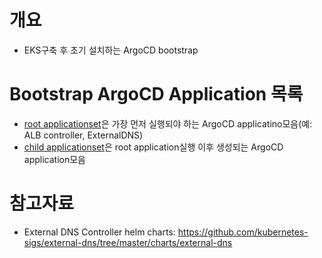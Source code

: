 # 개요
* EKS구축 후 초기 설치하는 ArgoCD bootstrap

# Bootstrap ArgoCD Application 목록
* [root applicationset](./root-applicationset.yaml)은 가장 먼저 실행되야 하는 ArgoCD applicatino모음(예: ALB controller, ExternalDNS)
* [child applicationset](./child-applicationset.yaml)은 root application실행 이후 생성되는 ArgoCD application모음

# 참고자료
* External DNS Controller helm charts: https://github.com/kubernetes-sigs/external-dns/tree/master/charts/external-dns
